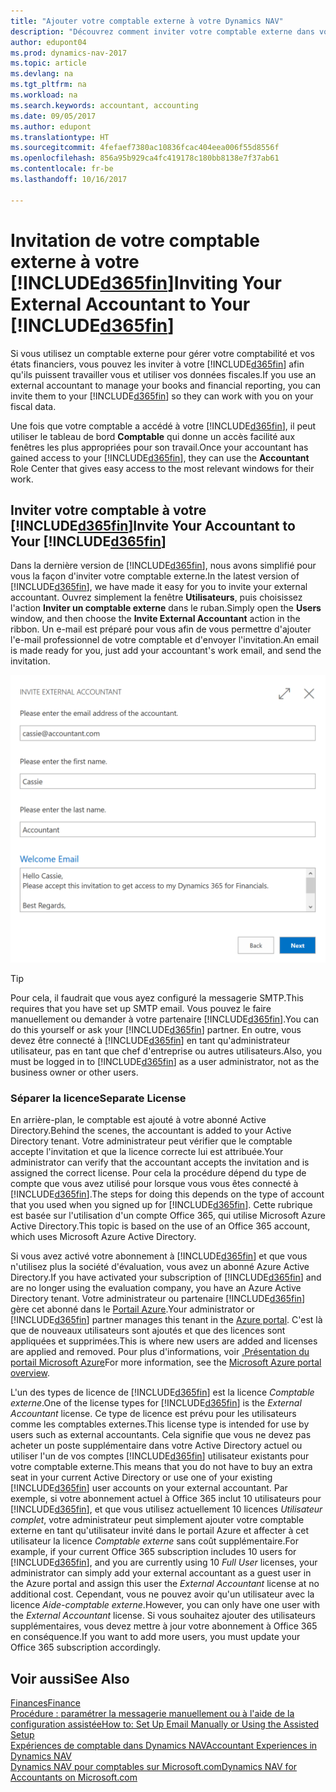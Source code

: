 ```yaml
---
title: "Ajouter votre comptable externe à votre Dynamics NAV"
description: "Découvrez comment inviter votre comptable externe dans votre Dynamics NAV."
author: edupont04
ms.prod: dynamics-nav-2017
ms.topic: article
ms.devlang: na
ms.tgt_pltfrm: na
ms.workload: na
ms.search.keywords: accountant, accounting
ms.date: 09/05/2017
ms.author: edupont
ms.translationtype: HT
ms.sourcegitcommit: 4fefaef7380ac10836fcac404eea006f55d8556f
ms.openlocfilehash: 856a95b929ca4fc419178c180bb8138e7f37ab61
ms.contentlocale: fr-be
ms.lasthandoff: 10/16/2017

---
```

# <a name="inviting-your-external-accountant-to-your-included365finincludesd365finmdmd"></a><span data-ttu-id="3ae54-103">Invitation de votre comptable externe à votre [!INCLUDE[d365fin](includes/d365fin_md.md)]</span><span class="sxs-lookup"><span data-stu-id="3ae54-103">Inviting Your External Accountant to Your [!INCLUDE[d365fin](includes/d365fin_md.md)]</span></span>
<span data-ttu-id="3ae54-104">Si vous utilisez un comptable externe pour gérer votre comptabilité et vos états financiers, vous pouvez les inviter à votre [!INCLUDE[d365fin](includes/d365fin_md.md)] afin qu'ils puissent travailler vous et utiliser vos données fiscales.</span><span class="sxs-lookup"><span data-stu-id="3ae54-104">If you use an external accountant to manage your books and financial reporting, you can invite them to your [!INCLUDE[d365fin](includes/d365fin_md.md)] so they can work with you on your fiscal data.</span></span>

<span data-ttu-id="3ae54-105">Une fois que votre comptable a accédé à votre [!INCLUDE[d365fin](includes/d365fin_md.md)], il peut utiliser le tableau de bord **Comptable** qui donne un accès facilité aux fenêtres les plus appropriées pour son travail.</span><span class="sxs-lookup"><span data-stu-id="3ae54-105">Once your accountant has gained access to your [!INCLUDE[d365fin](includes/d365fin_md.md)], they can use the **Accountant** Role Center that gives easy access to the most relevant windows for their work.</span></span>  

## <a name="invite-your-accountant-to-your-included365finincludesd365finmdmd"></a><span data-ttu-id="3ae54-106">Inviter votre comptable à votre [!INCLUDE[d365fin](includes/d365fin_md.md)]</span><span class="sxs-lookup"><span data-stu-id="3ae54-106">Invite Your Accountant to Your [!INCLUDE[d365fin](includes/d365fin_md.md)]</span></span>
<span data-ttu-id="3ae54-107">Dans la dernière version de [!INCLUDE[d365fin](includes/d365fin_md.md)], nous avons simplifié pour vous la façon d'inviter votre comptable externe.</span><span class="sxs-lookup"><span data-stu-id="3ae54-107">In the latest version of [!INCLUDE[d365fin](includes/d365fin_md.md)], we have made it easy for you to invite your external accountant.</span></span> <span data-ttu-id="3ae54-108">Ouvrez simplement la fenêtre **Utilisateurs**, puis choisissez l'action **Inviter un comptable externe** dans le ruban.</span><span class="sxs-lookup"><span data-stu-id="3ae54-108">Simply open the **Users** window, and then choose the **Invite External Accountant** action in the ribbon.</span></span> <span data-ttu-id="3ae54-109">Un e-mail est préparé pour vous afin de vous permettre d'ajouter l'e-mail professionnel de votre comptable et d'envoyer l'invitation.</span><span class="sxs-lookup"><span data-stu-id="3ae54-109">An email is made ready for you, just add your accountant's work email, and send the invitation.</span></span>  

![Inviter votre comptable](./media/finance-invite-accountant/invite-accountant.png)

> [!TIP]  
>  <span data-ttu-id="3ae54-111">Pour cela, il faudrait que vous ayez configuré la messagerie SMTP.</span><span class="sxs-lookup"><span data-stu-id="3ae54-111">This requires that you have set up SMTP email.</span></span> <span data-ttu-id="3ae54-112">Vous pouvez le faire manuellement ou demander à votre partenaire [!INCLUDE[d365fin](includes/d365fin_md.md)].</span><span class="sxs-lookup"><span data-stu-id="3ae54-112">You can do this yourself or ask your [!INCLUDE[d365fin](includes/d365fin_md.md)] partner.</span></span> <span data-ttu-id="3ae54-113">En outre, vous devez être connecté à [!INCLUDE[d365fin](includes/d365fin_md.md)] en tant qu'administrateur utilisateur, pas en tant que chef d'entreprise ou autres utilisateurs.</span><span class="sxs-lookup"><span data-stu-id="3ae54-113">Also, you must be logged in to [!INCLUDE[d365fin](includes/d365fin_md.md)] as a user administrator, not as the business owner or other users.</span></span>  

### <a name="separate-license"></a><span data-ttu-id="3ae54-114">Séparer la licence</span><span class="sxs-lookup"><span data-stu-id="3ae54-114">Separate License</span></span>
<span data-ttu-id="3ae54-115">En arrière-plan, le comptable est ajouté à votre abonné Active Directory.</span><span class="sxs-lookup"><span data-stu-id="3ae54-115">Behind the scenes, the accountant is added to your Active Directory tenant.</span></span> <span data-ttu-id="3ae54-116">Votre administrateur peut vérifier que le comptable accepte l'invitation et que la licence correcte lui est attribuée.</span><span class="sxs-lookup"><span data-stu-id="3ae54-116">Your administrator can verify that the accountant accepts the invitation and is assigned the correct license.</span></span> <span data-ttu-id="3ae54-117">Pour cela la procédure dépend du type de compte que vous avez utilisé pour lorsque vous vous êtes connecté à [!INCLUDE[d365fin](includes/d365fin_md.md)].</span><span class="sxs-lookup"><span data-stu-id="3ae54-117">The steps for doing this depends on the type of account that you used when you signed up for [!INCLUDE[d365fin](includes/d365fin_md.md)].</span></span> <span data-ttu-id="3ae54-118">Cette rubrique est basée sur l'utilisation d'un compte Office 365, qui utilise Microsoft Azure Active Directory.</span><span class="sxs-lookup"><span data-stu-id="3ae54-118">This topic is based on the use of an Office 365 account, which uses Microsoft Azure Active Directory.</span></span>  

<span data-ttu-id="3ae54-119">Si vous avez activé votre abonnement à [!INCLUDE[d365fin](includes/d365fin_md.md)] et que vous n'utilisez plus la société d'évaluation, vous avez un abonné Azure Active Directory.</span><span class="sxs-lookup"><span data-stu-id="3ae54-119">If you have activated your subscription of [!INCLUDE[d365fin](includes/d365fin_md.md)] and are no longer using the evaluation company, you have an Azure Active Directory tenant.</span></span> <span data-ttu-id="3ae54-120">Votre administrateur ou partenaire [!INCLUDE[d365fin](includes/d365fin_md.md)] gère cet abonné dans le [Portail Azure](https://portal.azure.com).</span><span class="sxs-lookup"><span data-stu-id="3ae54-120">Your administrator or [!INCLUDE[d365fin](includes/d365fin_md.md)] partner manages this tenant in the [Azure portal](https://portal.azure.com).</span></span> <span data-ttu-id="3ae54-121">C'est là que de nouveaux utilisateurs sont ajoutés et que des licences sont appliquées et supprimées.</span><span class="sxs-lookup"><span data-stu-id="3ae54-121">This is where new users are added and licenses are applied and removed.</span></span> <span data-ttu-id="3ae54-122">Pour plus d'informations, voir [.Présentation du portail Microsoft Azure](https://docs.microsoft.com/en-us/azure/azure-portal-overview)</span><span class="sxs-lookup"><span data-stu-id="3ae54-122">For more information, see the [Microsoft Azure portal overview](https://docs.microsoft.com/en-us/azure/azure-portal-overview).</span></span>  

<span data-ttu-id="3ae54-123">L'un des types de licence de [!INCLUDE[d365fin](includes/d365fin_md.md)] est la licence *Comptable externe*.</span><span class="sxs-lookup"><span data-stu-id="3ae54-123">One of the license types for [!INCLUDE[d365fin](includes/d365fin_md.md)] is the *External Accountant* license.</span></span> <span data-ttu-id="3ae54-124">Ce type de licence est prévu pour les utilisateurs comme les comptables externes.</span><span class="sxs-lookup"><span data-stu-id="3ae54-124">This license type is intended for use by users such as external accountants.</span></span> <span data-ttu-id="3ae54-125">Cela signifie que vous ne devez pas acheter un poste supplémentaire dans votre Active Directory actuel ou utiliser l'un de vos comptes [!INCLUDE[d365fin](includes/d365fin_md.md)] utilisateur existants pour votre comptable externe.</span><span class="sxs-lookup"><span data-stu-id="3ae54-125">This means that you do not have to buy an extra seat in your current Active Directory or use one of your existing [!INCLUDE[d365fin](includes/d365fin_md.md)] user accounts on your external accountant.</span></span> <span data-ttu-id="3ae54-126">Par exemple, si votre abonnement actuel à Office 365 inclut 10 utilisateurs pour [!INCLUDE[d365fin](includes/d365fin_md.md)], et que vous utilisez actuellement 10 licences *Utilisateur complet*, votre administrateur peut simplement ajouter votre comptable externe en tant qu'utilisateur invité dans le portail Azure et affecter à cet utilisateur la licence *Comptable externe* sans coût supplémentaire.</span><span class="sxs-lookup"><span data-stu-id="3ae54-126">For example, if your current Office 365 subscription includes 10 users for [!INCLUDE[d365fin](includes/d365fin_md.md)], and you are currently using 10 *Full User* licenses, your administrator can simply add your external accountant as a guest user in the Azure portal and assign this user the *External Accountant* license at no additional cost.</span></span> <span data-ttu-id="3ae54-127">Cependant, vous ne pouvez avoir qu'un utilisateur avec la licence *Aide-comptable externe*.</span><span class="sxs-lookup"><span data-stu-id="3ae54-127">However, you can only have one user with the *External Accountant* license.</span></span> <span data-ttu-id="3ae54-128">Si vous souhaitez ajouter des utilisateurs supplémentaires, vous devez mettre à jour votre abonnement à Office 365 en conséquence.</span><span class="sxs-lookup"><span data-stu-id="3ae54-128">If you want to add more users, you must update your Office 365 subscription accordingly.</span></span>  

## <a name="see-also"></a><span data-ttu-id="3ae54-129">Voir aussi</span><span class="sxs-lookup"><span data-stu-id="3ae54-129">See Also</span></span>
[<span data-ttu-id="3ae54-130">Finances</span><span class="sxs-lookup"><span data-stu-id="3ae54-130">Finance</span></span>](finance.md)  
[<span data-ttu-id="3ae54-131">Procédure : paramétrer la messagerie manuellement ou à l'aide de la configuration assistée</span><span class="sxs-lookup"><span data-stu-id="3ae54-131">How to: Set Up Email Manually or Using the Assisted Setup</span></span>](madeira-how-setup-email.md)  
[<span data-ttu-id="3ae54-132">Expériences de comptable dans Dynamics NAV</span><span class="sxs-lookup"><span data-stu-id="3ae54-132">Accountant Experiences in Dynamics NAV</span></span>](finance-accounting.md)  
[<span data-ttu-id="3ae54-133">Dynamics NAV pour comptables sur Microsoft.com</span><span class="sxs-lookup"><span data-stu-id="3ae54-133">Dynamics NAV for Accountants on Microsoft.com</span></span>](https://www.microsoft.com/en-us/dynamics365/financial-insights-for-accountants)  

